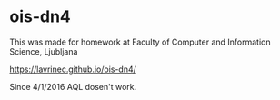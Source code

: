 # ois-dn4
This was made for homework at Faculty of Computer and Information Science, Ljubljana

https://lavrinec.github.io/ois-dn4/

Since 4/1/2016 AQL dosen't work.

